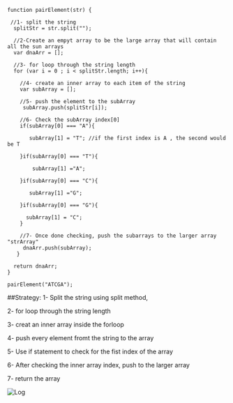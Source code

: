 
```
function pairElement(str) {
  
 //1- split the string 
  splitStr = str.split("");
 
  //2-Create an empyt array to be the large array that will contain all the sun arrays
  var dnaArr = [];
  
  //3- for loop through the string length 
  for (var i = 0 ; i < splitStr.length; i++){
    
    //4- create an inner array to each item of the string
    var subArray = [];
    
    //5- push the element to the subArray
     subArray.push(splitStr[i]);
    
    //6- Check the subArray index[0] 
    if(subArray[0] === "A"){
      
       subArray[1] = "T"; //if the first index is A , the second would be T
      
    }if(subArray[0] === "T"){
       
        subArray[1] ="A";
      
    }if(subArray[0] === "C"){
      
       subArray[1] ="G";
      
    }if(subArray[0] === "G"){
      
      subArray[1] = "C";
    }
    
    //7- Once done checking, push the subarrays to the larger array "strArray"
     dnaArr.push(subArray);
   }
  
  return dnaArr;
}

pairElement("ATCGA");

```


##Strategy:
1- Split the string using split method,

2- for loop through the string length 

3- creat an inner array inside the forloop 

4- push every element fromt the string to the array

5- Use if statement to check for the fist index of the array

6- After checking the inner array index, push to the larger array

7- return the array


![Log](https://s10.postimg.org/rf17uacx5/dns.jpg)
